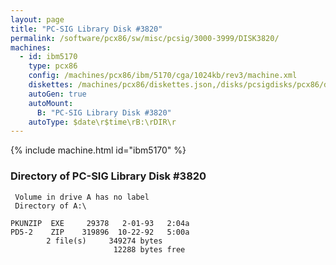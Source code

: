 ```yaml
---
layout: page
title: "PC-SIG Library Disk #3820"
permalink: /software/pcx86/sw/misc/pcsig/3000-3999/DISK3820/
machines:
  - id: ibm5170
    type: pcx86
    config: /machines/pcx86/ibm/5170/cga/1024kb/rev3/machine.xml
    diskettes: /machines/pcx86/diskettes.json,/disks/pcsigdisks/pcx86/diskettes.json
    autoGen: true
    autoMount:
      B: "PC-SIG Library Disk #3820"
    autoType: $date\r$time\rB:\rDIR\r
---
```


{% include machine.html id="ibm5170" %}

### Directory of PC-SIG Library Disk #3820

     Volume in drive A has no label
     Directory of A:\

    PKUNZIP  EXE     29378   2-01-93   2:04a
    PD5-2    ZIP    319896  10-22-92   5:00a
            2 file(s)     349274 bytes
                           12288 bytes free
